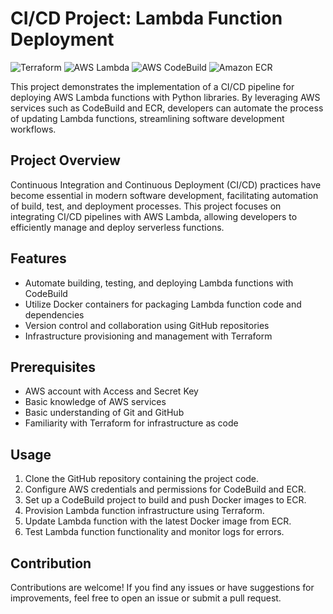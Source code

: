 # CI/CD Project: Lambda Function Deployment

![Terraform](https://img.shields.io/badge/Terraform-v0.14.7-blue?logo=terraform)
![AWS Lambda](https://img.shields.io/badge/AWS-Lambda-orange?logo=amazon-aws)
![AWS CodeBuild](https://img.shields.io/badge/AWS-CodeBuild-yellow?logo=amazon-aws)
![Amazon ECR](https://img.shields.io/badge/Amazon-ECR-green?logo=amazon-aws)

This project demonstrates the implementation of a CI/CD pipeline for deploying AWS Lambda functions with Python libraries. By leveraging AWS services such as CodeBuild and ECR, developers can automate the process of updating Lambda functions, streamlining software development workflows.

## Project Overview

Continuous Integration and Continuous Deployment (CI/CD) practices have become essential in modern software development, facilitating automation of build, test, and deployment processes. This project focuses on integrating CI/CD pipelines with AWS Lambda, allowing developers to efficiently manage and deploy serverless functions.

## Features

- Automate building, testing, and deploying Lambda functions with CodeBuild
- Utilize Docker containers for packaging Lambda function code and dependencies
- Version control and collaboration using GitHub repositories
- Infrastructure provisioning and management with Terraform

## Prerequisites

- AWS account with Access and Secret Key
- Basic knowledge of AWS services
- Basic understanding of Git and GitHub
- Familiarity with Terraform for infrastructure as code

## Usage

1. Clone the GitHub repository containing the project code.
2. Configure AWS credentials and permissions for CodeBuild and ECR.
3. Set up a CodeBuild project to build and push Docker images to ECR.
4. Provision Lambda function infrastructure using Terraform.
5. Update Lambda function with the latest Docker image from ECR.
6. Test Lambda function functionality and monitor logs for errors.

## Contribution

Contributions are welcome! If you find any issues or have suggestions for improvements, feel free to open an issue or submit a pull request.